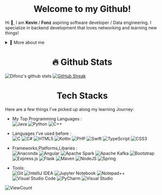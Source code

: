 <h1 align="center"> Welcome to my Github! </h1>
<p align="center">
  
 Hi 👋, I am **Kevin** / **Fonz** aspiring software developer / Data engineering. I specialize in backend development that loves networking and learning new things!
</p>

<details>
  <summary>🧑 More about me</summary>

- 🔭 I’m currently on a journey to becoming a **software developer** / **Data engineer!**
- 🌱 I’m currently learning **everything I can!**

</details>

<h1 align = "center">🔥 Github Stats </h1> 
<p align="center">
  
![Difonz's github stats](https://github-readme-stats.vercel.app/api?username=difonz&show_icons=true&theme=dark&title_color=40826D&text_color=FFFFFF&icon_color=40826D&border_color=FFFFFF&bg_color=000000) 
[![GitHub Streak](https://streak-stats.demolab.com?user=difonz&theme=dark&background=000000&border=FFFFFF&ring=40826D&stroke=40826D&fire=B32424&currStreakNum=B32424&sideNums=40826D&currStreakLabel=40826D&sideLabels=40826D&dates=EBEBEB&excludeDaysLabel=EBEBEB)](https://git.io/streak-stats)

</p>


<h1 align="center">Tech Stacks</h1>


<p align="left">
Here are a few things I've picked up along my learning Journey:
</p>

- My Top Programming Languages : <br/>
![Java](https://img.shields.io/badge/-Java-05122A?style=flat&logoColor=FFA518)
![Python](https://img.shields.io/badge/-Python-05122A?style=flat&logo=python)
![C++](https://img.shields.io/badge/-C++-05122A?style=flat&logo=c%2B%2B)

- Languages I've used before : <br/>
![C](https://img.shields.io/badge/-C-05122A?style=flat&logo=c)
![C#](https://img.shields.io/badge/-C%23-05122A?style=flat&logo=csharp)
![HTML5](https://img.shields.io/badge/-HTML5-05122A?style=flat&logo=html5)
![Kotlin](https://img.shields.io/badge/-Kotlin-05122A?style=flat&logo=kotlin)
![PHP](https://img.shields.io/badge/-PHP-05122A?style=flat&logo=php)
![Swift](https://img.shields.io/badge/-Swift-05122A?style=flat&logo=swift)
![TypeScript](https://img.shields.io/badge/-TypeScript-05122A?style=flat&logo=typescript)
![CSS3](https://img.shields.io/badge/-CSS3-05122A?style=flat&logo=css3)


- Frameworks,Platforms,Libaries :<br/>
![Anaconda](https://img.shields.io/badge/-Anaconda-05122A?style=flat&logo=anaconda)
![Angular](https://img.shields.io/badge/-Angular-05122A?style=flat&logo=angular)
![Apache Spark](https://img.shields.io/badge/-Apache%20Spark-05122A?style=flat&logo=apachespark)
![Apache Kafka](https://img.shields.io/badge/-Apache%20Kafka-05122A?style=flat&logo=apachekafka)
![Bootstrap](https://img.shields.io/badge/-Bootstrap-05122A?style=flat&logo=bootstrap)
![Express.js](https://img.shields.io/badge/-Express.js-05122A?style=flat&logo=express)
![Flask](https://img.shields.io/badge/-Flask-05122A?style=flat&logo=flask)
![Maven](https://img.shields.io/badge/-Maven-05122A?style=flat&logo=apachemaven)
![NodeJS](https://img.shields.io/badge/-Node.js-05122A?style=flat&logo=node.js)
![Spring](https://img.shields.io/badge/-Spring-05122A?style=flat&logo=spring)

- Tools: <br />
![Git](https://img.shields.io/badge/-Git-05122A?style=flat&logo=git)
![IntelliJ IDEA](https://img.shields.io/badge/-IntelliJ%20IDEA-05122A?style=flat&logo=intellij-idea)
![Jupyter Notebook](https://img.shields.io/badge/-Jupyter-05122A?style=flat&logo=jupyter)
![Notepad++](https://img.shields.io/badge/-Notepad++-05122A?style=flat&logo=notepadplusplus)
![Visual Studio Code](https://img.shields.io/badge/-VS%20Code-05122A?style=flat&logo=visual-studio-code)
![PyCharm](https://img.shields.io/badge/-PyCharm-05122A?style=flat&logo=pycharm)
![Visual Studio](https://img.shields.io/badge/-Visual%20Studio-05122A?style=flat&logo=visual-studio)



![ViewCount](https://komarev.com/ghpvc/?username=difonz&color=1A4730)

